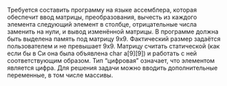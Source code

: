 Требуется составить программу на языке ассемблера, которая обеспечит ввод
матрицы, преобразования, вычесть из каждого элемента следующий
элемент в столбце, отрицательные числа
заменить на нули, и вывод изменённой
матрицы.
В программе должна быть выделена память под матрицу 9х9. Фактический размер
задаётся пользователем и не превышает 9х9.
Матрицу считать статической (как если бы в Си она была объявлена char a[9][9]) и
работать с ней соответствующим образом.
Тип “цифровая” означает, что элементом является цифра.
Для решения задачи можно вводить дополнительные переменные, в том числе
массивы.
